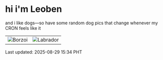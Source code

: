 # hi i'm Leoben

and i like dogs—so have some random dog pics that change whenever my CRON feels like it

|  |  |
|--------|----------|
| ![Borzoi](https://random-dog-vercel.vercel.app/api/random-borzoi?v=1756452851) | ![Labrador](https://random-dog-vercel.vercel.app/api/random-labrador?v=1756452851) |

Last updated: 2025-08-29 15:34 PHT
